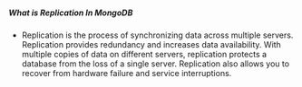 ##### What is Replication In MongoDB

- Replication is the process of synchronizing data across multiple servers. Replication provides redundancy and increases data availability. With multiple copies of data on different servers, replication protects a database from the loss of a single server. Replication also allows you to recover from hardware failure and service interruptions.
